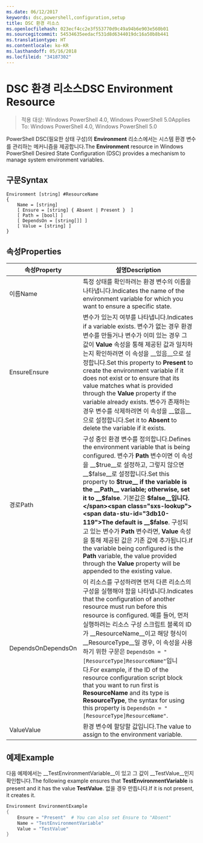 ```yaml
---
ms.date: 06/12/2017
keywords: dsc,powershell,configuration,setup
title: DSC 환경 리소스
ms.openlocfilehash: 023ecf4cc2e3f553770d9c49a94b6e903e560b01
ms.sourcegitcommit: 54534635eedacf531d8d6344019dc16a50b8b441
ms.translationtype: HT
ms.contentlocale: ko-KR
ms.lasthandoff: 05/16/2018
ms.locfileid: "34187302"
---
```

# <a name="dsc-environment-resource"></a><span data-ttu-id="3db10-103">DSC 환경 리소스</span><span class="sxs-lookup"><span data-stu-id="3db10-103">DSC Environment Resource</span></span>

> <span data-ttu-id="3db10-104">적용 대상: Windows PowerShell 4.0, Windows PowerShell 5.0</span><span class="sxs-lookup"><span data-stu-id="3db10-104">Applies To: Windows PowerShell 4.0, Windows PowerShell 5.0</span></span>

<span data-ttu-id="3db10-105">PowerShell DSC(필요한 상태 구성)의 __Environment__ 리소스에서는 시스템 환경 변수를 관리하는 메커니즘을 제공합니다.</span><span class="sxs-lookup"><span data-stu-id="3db10-105">The __Environment__ resource in Windows PowerShell Desired State Configuration (DSC) provides a mechanism to manage system environment variables.</span></span>

## <a name="syntax"></a><span data-ttu-id="3db10-106">구문</span><span class="sxs-lookup"><span data-stu-id="3db10-106">Syntax</span></span>
``` mof
Environment [string] #ResourceName
{
    Name = [string]
    [ Ensure = [string] { Absent | Present }  ]
    [ Path = [bool] ]
    [ DependsOn = [string[]] ]
    [ Value = [string] ]
}
```

## <a name="properties"></a><span data-ttu-id="3db10-107">속성</span><span class="sxs-lookup"><span data-stu-id="3db10-107">Properties</span></span>

|  <span data-ttu-id="3db10-108">속성</span><span class="sxs-lookup"><span data-stu-id="3db10-108">Property</span></span>  |  <span data-ttu-id="3db10-109">설명</span><span class="sxs-lookup"><span data-stu-id="3db10-109">Description</span></span>   |
|---|---|
| <span data-ttu-id="3db10-110">이름</span><span class="sxs-lookup"><span data-stu-id="3db10-110">Name</span></span>| <span data-ttu-id="3db10-111">특정 상태를 확인하려는 환경 변수의 이름을 나타냅니다.</span><span class="sxs-lookup"><span data-stu-id="3db10-111">Indicates the name of the environment variable for which you want to ensure a specific state.</span></span>|
| <span data-ttu-id="3db10-112">Ensure</span><span class="sxs-lookup"><span data-stu-id="3db10-112">Ensure</span></span>| <span data-ttu-id="3db10-113">변수가 있는지 여부를 나타냅니다.</span><span class="sxs-lookup"><span data-stu-id="3db10-113">Indicates if a variable exists.</span></span> <span data-ttu-id="3db10-114">변수가 없는 경우 환경 변수를 만들거나 변수가 이미 있는 경우 그 값이 __Value__ 속성을 통해 제공된 값과 일치하는지 확인하려면 이 속성을 __있음__으로 설정합니다.</span><span class="sxs-lookup"><span data-stu-id="3db10-114">Set this property to __Present__ to create the environment variable if it does not exist or to ensure that its value matches what is provided through the __Value__ property if the variable already exists.</span></span> <span data-ttu-id="3db10-115">변수가 존재하는 경우 변수를 삭제하려면 이 속성을 __없음__으로 설정합니다.</span><span class="sxs-lookup"><span data-stu-id="3db10-115">Set it to __Absent__ to delete the variable if it exists.</span></span>|
| <span data-ttu-id="3db10-116">경로</span><span class="sxs-lookup"><span data-stu-id="3db10-116">Path</span></span>| <span data-ttu-id="3db10-117">구성 중인 환경 변수를 정의합니다.</span><span class="sxs-lookup"><span data-stu-id="3db10-117">Defines the environment variable that is being configured.</span></span> <span data-ttu-id="3db10-118">변수가 __Path__ 변수이면 이 속성을 __$true__로 설정하고, 그렇지 않으면 __$false__로 설정합니다.</span><span class="sxs-lookup"><span data-stu-id="3db10-118">Set this property to __$true__ if the variable is the __Path__ variable; otherwise, set it to __$false__.</span></span> <span data-ttu-id="3db10-119">기본값은 __$false__입니다.</span><span class="sxs-lookup"><span data-stu-id="3db10-119">The default is __$false__.</span></span> <span data-ttu-id="3db10-120">구성되고 있는 변수가 __Path__ 변수라면, __Value__ 속성을 통해 제공된 값은 기존 값에 추가됩니다.</span><span class="sxs-lookup"><span data-stu-id="3db10-120">If the variable being configured is the __Path__ variable, the value provided through the __Value__ property will be appended to the existing value.</span></span>|
| <span data-ttu-id="3db10-121">DependsOn</span><span class="sxs-lookup"><span data-stu-id="3db10-121">DependsOn</span></span> | <span data-ttu-id="3db10-122">이 리소스를 구성하려면 먼저 다른 리소스의 구성을 실행해야 함을 나타냅니다.</span><span class="sxs-lookup"><span data-stu-id="3db10-122">Indicates that the configuration of another resource must run before this resource is configured.</span></span> <span data-ttu-id="3db10-123">예를 들어, 먼저 실행하려는 리소스 구성 스크립트 블록의 ID가 __ResourceName__이고 해당 형식이 __ResourceType__일 경우, 이 속성을 사용하기 위한 구문은 `DependsOn = "[ResourceType]ResourceName"`입니다.</span><span class="sxs-lookup"><span data-stu-id="3db10-123">For example, if the ID of the resource configuration script block that you want to run first is __ResourceName__ and its type is __ResourceType__, the syntax for using this property is `DependsOn = "[ResourceType]ResourceName"`.</span></span>|
| <span data-ttu-id="3db10-124">Value</span><span class="sxs-lookup"><span data-stu-id="3db10-124">Value</span></span>| <span data-ttu-id="3db10-125">환경 변수에 할당할 값입니다.</span><span class="sxs-lookup"><span data-stu-id="3db10-125">The value to assign to the environment variable.</span></span>|

## <a name="example"></a><span data-ttu-id="3db10-126">예제</span><span class="sxs-lookup"><span data-stu-id="3db10-126">Example</span></span>

<span data-ttu-id="3db10-127">다음 예제에서는 __TestEnvironmentVariable__이 있고 그 값이 __TestValue__인지 확인합니다.</span><span class="sxs-lookup"><span data-stu-id="3db10-127">The following example ensures that __TestEnvironmentVariable__ is present and it has the value __TestValue__.</span></span> <span data-ttu-id="3db10-128">없을 경우 만듭니다.</span><span class="sxs-lookup"><span data-stu-id="3db10-128">If it is not present, it creates it.</span></span>

```powershell
Environment EnvironmentExample
{
    Ensure = "Present"  # You can also set Ensure to "Absent"
    Name = "TestEnvironmentVariable"
    Value = "TestValue"
}
```